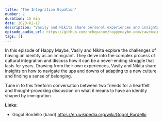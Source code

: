```yaml
---
title: "The Integration Equation"
number: 2
duration: 15 min
date: 2023-02-17
description: "Vasily and Nikita share personal experiences and insights on the challenges of cultural integration and navigating identity as immigrants in a heartfelt and thought-provoking episode."
episode_audio_url: https://github.com/nchepanov/happymaybe.com/raw/main/episodes/hm-002.mp3
tags: []
---
```


<p>In this episode of Happy Maybe, Vasily and Nikita explore the challenges of having an identity as an immigrant. They delve into the complex process of cultural integration and discuss how it can be a never-ending struggle that lasts for years. Drawing from their own experiences, Vasily and Nikita share insights on how to navigate the ups and downs of adapting to a new culture and finding a sense of belonging.</p><p>Tune in to this freeform conversation between two friends for a heartfelt and thought-provoking discussion on what it means to have an identity shaped by immigration.</p><p><strong>Links:</strong></p><ul><li><p>Gogol Bordello (band) <a target="_blank" rel="noopener noreferrer nofollow" href="https://en.wikipedia.org/wiki/Gogol_Bordello">https://en.wikipedia.org/wiki/Gogol_Bordello</a>&nbsp;</p></li></ul>
